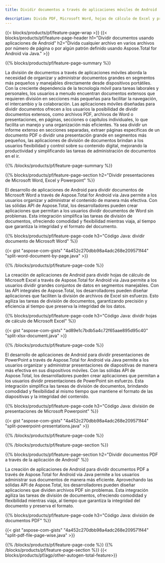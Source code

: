 ```yaml
---
title: Dividir documentos a través de aplicaciones móviles de Android 

description: Divida PDF, Microsoft Word, hojas de cálculo de Excel y presentaciones de PowerPoint a través de su aplicación de Android. Divida el documento por número de página o por algún patrón predefinido.
---
```


{{< blocks/products/pf/feature-page-wrap >}}
{{< blocks/products/pf/feature-page-header h1="Dividir documentos usando aplicaciones de Android" h2="Divida cualquier archivo en varios archivos por número de página o por algún patrón definido usando Aspose.Total for Android via Java." >}}

{{% blocks/products/pf/feature-page-summary %}}

La división de documentos a través de aplicaciones móviles aborda la necesidad de organizar y administrar documentos grandes en segmentos más pequeños y manejables directamente desde dispositivos portátiles. Con la creciente dependencia de la tecnología móvil para tareas laborales y personales, los usuarios a menudo encuentran documentos extensos que requieren división en secciones más pequeñas para facilitar la navegación, el intercambio y la colaboración. Las aplicaciones móviles diseñadas para dividir documentos ofrecen a los usuarios la posibilidad de dividir documentos extensos, como archivos PDF, archivos de Word o presentaciones, en páginas, secciones o capítulos individuales, lo que facilita un manejo y una organización más eficientes. Ya sea dividir un informe extenso en secciones separadas, extraer páginas específicas de un documento PDF o dividir una presentación grande en segmentos más pequeños, las aplicaciones de división de documentos brindan a los usuarios flexibilidad y control sobre su contenido digital, mejorando la productividad y simplificando las tareas de administración de documentos en el ir.

{{% /blocks/products/pf/feature-page-summary  %}}

{{% blocks/products/pf/feature-page-section  h2="Dividir presentaciones de Microsoft Word, Excel y Powerpoint" %}}

El desarrollo de aplicaciones de Android para dividir documentos de Microsoft Word a través de Aspose.Total for Android via Java permite a los usuarios organizar y administrar el contenido de manera más efectiva. Con las sólidas API de Aspose.Total, los desarrolladores pueden crear aplicaciones que permitan a los usuarios dividir documentos de Word sin problemas. Esta integración simplifica las tareas de división de documentos, ofreciendo comodidad y flexibilidad mientras viaja, al tiempo que garantiza la integridad y el formato del documento.

{{% blocks/products/pf/feature-page-code h3="Código Java: dividir documento de Microsoft Word" %}}

{{< gist "aspose-com-gists" "4a452c270dbb98a4adc268e209571f44" "split-word-document-by-page.java" >}}

{{% /blocks/products/pf/feature-page-code  %}}

La creación de aplicaciones de Android para dividir hojas de cálculo de Microsoft Excel a través de Aspose.Total for Android via Java permite a los usuarios dividir grandes conjuntos de datos en segmentos manejables. Con las API integrales de Aspose.Total, los desarrolladores pueden diseñar aplicaciones que faciliten la división de archivos de Excel sin esfuerzo. Esto agiliza las tareas de división de documentos, garantizando precisión y eficiencia al tiempo que preserva la integridad de los datos.


{{% blocks/products/pf/feature-page-code h3="Código Java: dividir hojas de cálculo de Microsoft Excel" %}}

{{< gist "aspose-com-gists" "ad89e1c7bdb5a4c72f65aae895d95c40" "split-xlsx-document.java" >}}

{{% /blocks/products/pf/feature-page-code  %}}

El desarrollo de aplicaciones de Android para dividir presentaciones de PowerPoint a través de Aspose.Total for Android via Java permite a los usuarios organizar y administrar presentaciones de diapositivas de manera más efectiva en sus dispositivos móviles. Con las sólidas API de Aspose.Total, los desarrolladores pueden crear aplicaciones que permitan a los usuarios dividir presentaciones de PowerPoint sin esfuerzo. Esta integración simplifica las tareas de división de documentos, brindando comodidad y flexibilidad al mismo tiempo que mantiene el formato de las diapositivas y la integridad del contenido.

{{% blocks/products/pf/feature-page-code h3="Código Java: división de presentaciones de Microsoft Powerpoint" %}}

{{< gist "aspose-com-gists" "4a452c270dbb98a4adc268e209571f44" "split-powerpoint-presentations.java" >}}

{{% /blocks/products/pf/feature-page-code  %}}

{{% /blocks/products/pf/feature-page-section %}}

{{% blocks/products/pf/feature-page-section  h2="Dividir documentos PDF a través de la aplicación de Android" %}}

La creación de aplicaciones de Android para dividir documentos PDF a través de Aspose.Total for Android via Java permite a los usuarios administrar sus documentos de manera más eficiente. Aprovechando las sólidas API de Aspose.Total, los desarrolladores pueden diseñar aplicaciones que dividen archivos PDF sin problemas. Esta integración agiliza las tareas de división de documentos, ofreciendo comodidad y flexibilidad mientras viaja, al tiempo que garantiza la integridad del documento y preserva el formato.

{{% blocks/products/pf/feature-page-code h3="Código Java: división de documentos PDF" %}}

{{< gist "aspose-com-gists" "4a452c270dbb98a4adc268e209571f44" "split-pdf-file-page-wise.java" >}}

{{% /blocks/products/pf/feature-page-code  %}}
{{% /blocks/products/pf/feature-page-section %}}
{{< blocks/products/pf/agp/other-autogen-total-feature>}}